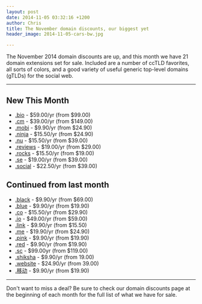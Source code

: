 ```yaml
---
layout: post
date: 2014-11-05 03:32:16 +1200
author: Chris
title: The November domain discounts, our biggest yet
header_image: 2014-11-05-cars-bw.jpg

---
```


The November 2014 domain discounts are up, and this month we have 21 domain extensions set for sale. Included are a number of ccTLD favorites, all sorts of colors, and a good variety of useful generic top-level domains (gTLDs) for the social web.

***

## New This Month

+ [.bio](https://iwantmyname.com/domains/dot-bio) - $59.00/yr (from $99.00)
+ [.cm](https://iwantmyname.com/domains/dot-cm) - $39.00/yr (from $149.00)
+ [.mobi](https://iwantmyname.com/domains/dot-mobi) - $9.90/yr (from $24.90)
+ [.ninja](https://iwantmyname.com/domains/dot-ninja) - $15.50/yr (from $24.90)
+ [.nu](https://iwantmyname.com/domains/dot-nu) - $15.50/yr (from $39.00)
+ [.reviews](https://iwantmyname.com/domains/dot-reviews) - $19.00/yr (from $29.00)
+ [.rocks](https://iwantmyname.com/domains/dot-rocks) - $15.50/yr (from $19.00)
+ [.se](https://iwantmyname.com/domains/dot-se) - $19.00/yr (from $39.00)
+ [.social](https://iwantmyname.com/domains/dot-social) - $22.50/yr (from $39.00)

## Continued from last month

+ [.black](https://iwantmyname.com/domains/dot-black) - $9.90/yr (from $69.00)
+ [.blue](https://iwantmyname.com/domains/dot-blue) - $9.90/yr (from $19.90)
+ [.co](https://iwantmyname.com/domains/dot-co) - $15.50/yr (from $29.90)
+ [.io](https://iwantmyname.com/domains/dot-io) - $49.00/yr (from $59.00)
+ [.link](https://iwantmyname.com/domains/dot-link) - $9.90/yr (from $15.50)
+ [.me](https://iwantmyname.com/domains/dot-me) - $19.90/yr (from $24.90)
+ [.pink](https://iwantmyname.com/domains/dot-pink) - $9.90/yr (from $19.90)
+ [.red](https://iwantmyname.com/domains/dot-red) - $9.90/yr (from $19.90)
+ [.sc](https://iwantmyname.com/domains/dot-sc) - $99.00yr (from $119.00)
+ [.shiksha](https://iwantmyname.com/domains/dot-shiksha) - $9.90/yr (from 19.00)
+ [.website](https://iwantmyname.com/domains/dot-website) - $24.90/yr (from 39.00)
+ [.移动](https://iwantmyname.com/domains/dot-移动) - $9.90/yr (from $19.90)

***

Don't want to miss a deal? Be sure to check our domain discounts page at the beginning of each month for the full list of what we have for sale. 


